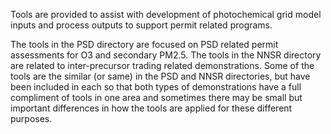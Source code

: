 Tools are provided to assist with development of photochemical grid model inputs and process outputs to support permit related programs.

The tools in the PSD directory are focused on PSD related permit assessments for O3 and secondary PM2.5. The tools in the NNSR directory are related to inter-precursor trading related demonstrations. Some of the tools are the similar (or same) in the PSD and NNSR directories, but have been included in each so that both types of demonstrations have a full compliment of tools in one area and sometimes there may be small but important differences in how the tools are applied for these different purposes.

